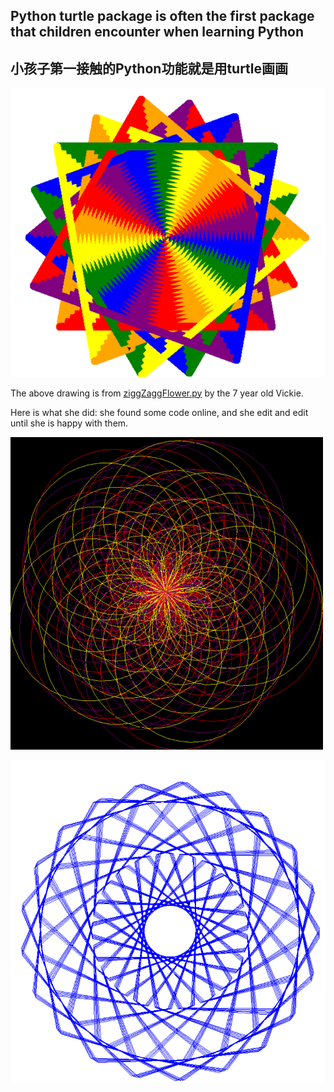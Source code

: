 ## Python turtle package is often the first package that children encounter when learning Python
## 小孩子第一接触的Python功能就是用turtle画画
![alt text](https://github.com/magicmathmandarin/Turtle/blob/master/ziggZaggFlower.png)

The above drawing is from [ziggZaggFlower.py](https://github.com/magicmathmandarin/Turtle/blob/master/Zigzagged%20flower.py)
by the 7 year old Vickie.

Here is what she did: she found some code online, and she edit and edit until she is happy with them.


<img src="https://github.com/magicmathmandarin/Turtle/blob/master/beforeafter1.PNG" width="500" height="500">


![alt text](https://github.com/magicmathmandarin/Turtle/blob/master/blueghuiflower.PNG)

